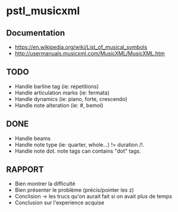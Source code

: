 # pstl_musicxml

## Documentation
+ https://en.wikipedia.org/wiki/List_of_musical_symbols
+ http://usermanuals.musicxml.com/MusicXML/MusicXML.htm




## TODO
+ Handle barline tag (ie: repetitions)
+ Handle articulation marks (ie: fermata)
+ Handle dynamics (ie: piano, forte, crescendo)
+ Handle note alteration (ie: #, bemol)

## DONE
+ Handle beams
+ Handle note type (ie: quarter, whole...) != duration /!\.
+ Handle note dot. note tags can contains "dot" tags.


## RAPPORT
+ Bien montrer la difficulté
+ Bien présenter le problème (précis/pointer les z)
+ Conclision -> les trucs qu'on aurait fait si on avait plus de temps
+ Conclusion sur l'experience acquise
